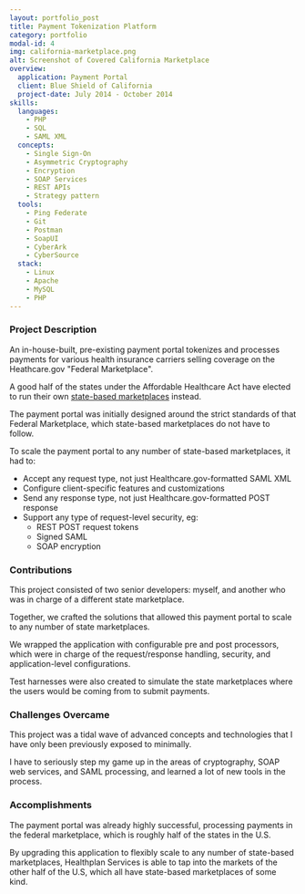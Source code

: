 ```yaml
---
layout: portfolio_post
title: Payment Tokenization Platform
category: portfolio
modal-id: 4
img: california-marketplace.png
alt: Screenshot of Covered California Marketplace
overview:
  application: Payment Portal
  client: Blue Shield of California
  project-date: July 2014 - October 2014
skills:
  languages:
    - PHP
    - SQL
    - SAML XML
  concepts:
    - Single Sign-On
    - Asymmetric Cryptography
    - Encryption
    - SOAP Services
    - REST APIs
    - Strategy pattern
  tools:
    - Ping Federate
    - Git
    - Postman
    - SoapUI
    - CyberArk
    - CyberSource
  stack:
    - Linux
    - Apache
    - MySQL
    - PHP
---
```


### Project Description

An in-house-built, pre-existing payment portal tokenizes and processes payments for various health insurance carriers selling coverage on the Heathcare.gov "Federal Marketplace".

A good half of the states under the Affordable Healthcare Act have elected to run their own [state-based marketplaces](http://kff.org/health-reform/state-indicator/state-health-insurance-marketplace-types/) instead.

The payment portal was initially designed around the strict standards of that Federal Marketplace, which state-based marketplaces do not have to follow.

To scale the payment portal to any number of state-based marketplaces, it had to:

- Accept any request type, not just Healthcare.gov-formatted SAML XML
- Configure client-specific features and customizations
- Send any response type, not just Healthcare.gov-formatted POST response
- Support any type of request-level security, eg:
  - REST POST request tokens
  - Signed SAML
  - SOAP encryption

### Contributions

This project consisted of two senior developers: myself, and another who was in charge of a different state marketplace.

Together, we crafted the solutions that allowed this payment portal to scale to any number of state marketplaces.

We wrapped the application with configurable pre and post processors, which were in charge of the request/response handling, security, and application-level configurations.

Test harnesses were also created to simulate the state marketplaces where the users would be coming from to submit payments.

### Challenges Overcame

This project was a tidal wave of advanced concepts and technologies that I have only been previously exposed to minimally.

I have to seriously step my game up in the areas of cryptography, SOAP web services, and SAML processing, and learned a lot of new tools in the process.

### Accomplishments

The payment portal was already highly successful, processing payments in the federal marketplace, which is roughly half of the states in the U.S.

By upgrading this application to flexibly scale to any number of state-based marketplaces, Healthplan Services is able to tap into the markets of the other half of the U.S, which all have state-based marketplaces of some kind.
